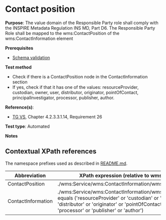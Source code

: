 # Contact position

**Purpose**: The value domain of the Responsible Party role shall comply with the INSPIRE Metadata Regulation INS MD, Part D6. The Responsible Party Role shall be mapped to the wms:ContactPosition of the wms:ContactInformation element

**Prerequisites**

* [Schema validation](http://inspire.ec.europa.eu/id/ats/view-service/3.11/iso-19128/schema-validation)

**Test method**

* Check if there is a ContactPosition node in the ContactInformation section
* If yes, check if that it has one of the values: resourceProvider, custodian, owner, user, distributor, originator, pointOfContact, principalInvestigator, processor, publisher, author.

**Reference(s)**:

* [TG VS](http://inspire.ec.europa.eu/id/ats/view-service/3.11/iso-19128/README#ref_TG_VS), Chapter 4.2.3.3.1.14, Requirement 26


**Test type**: Automated

**Notes**

## Contextual XPath references

The namespace prefixes used as described in [README.md](http://inspire.ec.europa.eu/id/ats/view-service/3.11/iso-19128/README#namespaces).

Abbreviation                                               |  XPath expression (relative to wms:WMS_Capabilities)
---------------------------------------------------------- | -------------------------------------------------------------------------
ContactPosition <a name="ContactPosition"></a> | ./wms:Service/wms:ContactInformation/wms:ContactPosition
ContactInformation <a name="ContactInformation"></a> | ./wms:Service/wms:ContactInformation/wms:ContactPositionequals/text() equals ('resourceProvider' or 'custodian' or 'owner' or 'user' or 'distributor' or 'originator' or 'pointOfContact' or 'principalInvestigator' or 'processor' or 'publisher' or 'author')
